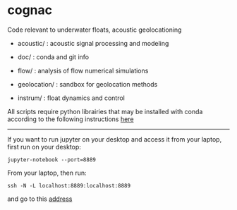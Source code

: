 # cognac
Code relevant to underwater floats, acoustic geolocationing

- acoustic/ : acoustic signal processing and modeling

- doc/ : conda and git info

- flow/ : analysis of flow numerical simulations

- geolocation/ : sandbox for geolocation methods

- instrum/ :  float dynamics and control


All scripts require python librairies that may be installed with conda according to the following instructions [here](https://github.com/apatlpo/cognac/blob/master/doc/CONDA.md)


---

If you want to run jupyter on your desktop and access it from your laptop, first run on your desktop:
```
jupyter-notebook --port=8889
```
From your laptop, then run:
```
ssh -N -L localhost:8889:localhost:8889
```
and go to this [address](http://localhost:8889)

